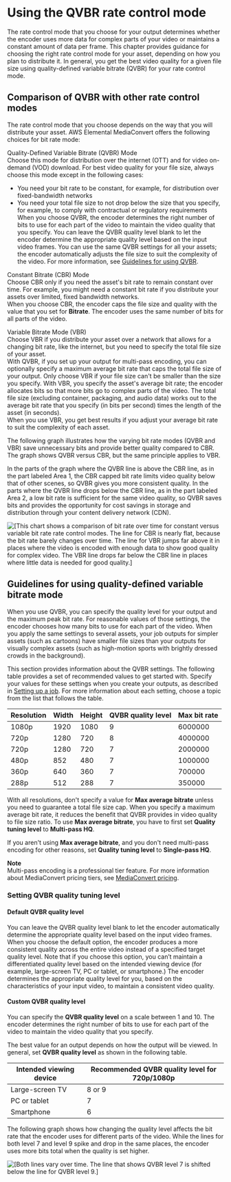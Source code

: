 # Using the QVBR rate control mode<a name="cbr-vbr-qvbr"></a>

The rate control mode that you choose for your output determines whether the encoder uses more data for complex parts of your video or maintains a constant amount of data per frame\. This chapter provides guidance for choosing the right rate control mode for your asset, depending on how you plan to distribute it\. In general, you get the best video quality for a given file size using quality\-defined variable bitrate \(QVBR\) for your rate control mode\.

## Comparison of QVBR with other rate control modes<a name="choosing-rate-control-mode"></a>

The rate control mode that you choose depends on the way that you will distribute your asset\. AWS Elemental MediaConvert offers the following choices for bit rate mode:

Quality\-Defined Variable Bitrate \(QVBR\) Mode  
Choose this mode for distribution over the internet \(OTT\) and for video on\-demand \(VOD\) download\. For best video quality for your file size, always choose this mode except in the following cases:  
+ You need your bit rate to be constant, for example, for distribution over fixed\-bandwidth networks
+ You need your total file size to not drop below the size that you specify, for example, to comply with contractual or regulatory requirements
When you choose QVBR, the encoder determines the right number of bits to use for each part of the video to maintain the video quality that you specify\. You can leave the QVBR quality level blank to let the encoder determine the appropriate quality level based on the input video frames\. You can use the same QVBR settings for all your assets; the encoder automatically adjusts the file size to suit the complexity of the video\. For more information, see [Guidelines for using QVBR](#qvbr-guidelines)\.

Constant Bitrate \(CBR\) Mode  
Choose CBR only if you need the asset's bit rate to remain constant over time\. For example, you might need a constant bit rate if you distribute your assets over limited, fixed bandwidth networks\.  
When you choose CBR, the encoder caps the file size and quality with the value that you set for **Bitrate**\. The encoder uses the same number of bits for all parts of the video\.

Variable Bitrate Mode \(VBR\)   
Choose VBR if you distribute your asset over a network that allows for a changing bit rate, like the internet, but you need to specify the total file size of your asset\.   
With QVBR, if you set up your output for multi\-pass encoding, you can optionally specify a maximum average bit rate that caps the total file size of your output\. Only choose VBR if your file size can't be smaller than the size you specify\.
With VBR, you specify the asset's average bit rate; the encoder allocates bits so that more bits go to complex parts of the video\. The total file size \(excluding container, packaging, and audio data\) works out to the average bit rate that you specify \(in bits per second\) times the length of the asset \(in seconds\)\.  
When you use VBR, you get best results if you adjust your average bit rate to suit the complexity of each asset\.

The following graph illustrates how the varying bit rate modes \(QVBR and VBR\) save unnecessary bits and provide better quality compared to CBR\. The graph shows QVBR versus CBR, but the same principle applies to VBR\.

In the parts of the graph where the QVBR line is above the CBR line, as in the part labeled Area 1, the CBR capped bit rate limits video quality below that of other scenes, so QVBR gives you more consistent quality\. In the parts where the QVBR line drops below the CBR line, as in the part labeled Area 2, a low bit rate is sufficient for the same video quality, so QVBR saves bits and provides the opportunity for cost savings in storage and distribution through your content delivery network \(CDN\)\.

![\[This chart shows a comparison of bit rate over time for constant versus variable bit rate rate control modes. The line for CBR is nearly flat, because the bit rate barely changes over time. The line for VBR jumps far above it in places where the video is encoded with enough data to show good quality for complex video. The VBR line drops far below the CBR line in places where little data is needed for good quality.\]](http://docs.aws.amazon.com/mediaconvert/latest/ug/images/RateCtlModeChart.png)

## Guidelines for using quality\-defined variable bitrate mode<a name="qvbr-guidelines"></a>

When you use QVBR, you can specify the quality level for your output and the maximum peak bit rate\. For reasonable values of those settings, the encoder chooses how many bits to use for each part of the video\. When you apply the same settings to several assets, your job outputs for simpler assets \(such as cartoons\) have smaller file sizes than your outputs for visually complex assets \(such as high\-motion sports with brightly dressed crowds in the background\)\.

This section provides information about the QVBR settings\. The following table provides a set of recommended values to get started with\. Specify your values for these settings when you create your outputs, as described in [Setting up a job](setting-up-a-job.md)\. For more information about each setting, choose a topic from the list that follows the table\.


| Resolution | Width | Height | QVBR quality level  | Max bit rate | 
| --- | --- | --- | --- | --- | 
| 1080p | 1920 | 1080 | 9 | 6000000 | 
| 720p | 1280 | 720 | 8 | 4000000 | 
| 720p | 1280 | 720 | 7 | 2000000 | 
| 480p | 852 | 480 | 7 | 1000000 | 
| 360p | 640 | 360 | 7 | 700000 | 
| 288p | 512 | 288 | 7 | 350000 | 

With all resolutions, don't specify a value for **Max average bitrate** unless you need to guarantee a total file size cap\. When you specify a maximum average bit rate, it reduces the benefit that QVBR provides in video quality to file size ratio\. To use **Max average bitrate**, you have to first set **Quality tuning level** to **Multi\-pass HQ**\. 

If you aren't using **Max average bitrate**, and you don't need multi\-pass encoding for other reasons, set **Quality tuning level** to **Single\-pass HQ**\. 

**Note**  
Multi\-pass encoding is a professional tier feature\. For more information about MediaConvert pricing tiers, see [MediaConvert pricing](https://aws.amazon.com/mediaconvert/pricing/)\.

### Setting QVBR quality tuning level<a name="qvbr-quality"></a>

#### Default QVBR quality level<a name="default-qvbr-quality-level"></a>

You can leave the QVBR quality level blank to let the encoder automatically determine the appropriate quality level based on the input video frames\. When you choose the default option, the encoder produces a more consistent quality across the entire video instead of a specified target quality level\. Note that if you choose this option, you can’t maintain a differentiated quality level based on the intended viewing device \(for example, large\-screen TV, PC or tablet, or smartphone\.\) The encoder determines the appropriate quality level for you, based on the characteristics of your input video, to maintain a consistent video quality\. 

#### Custom QVBR quality level<a name="custom-qvbr-quality-level"></a>

You can specify the **QVBR quality level** on a scale between 1 and 10\. The encoder determines the right number of bits to use for each part of the video to maintain the video quality that you specify\. 

The best value for an output depends on how the output will be viewed\. In general, set **QVBR quality level** as shown in the following table\.


| Intended viewing device | Recommended QVBR quality level for 720p/1080p | 
| --- | --- | 
| Large\-screen TV | 8 or 9 | 
| PC or tablet | 7 | 
| Smartphone | 6 | 

The following graph shows how changing the quality level affects the bit rate that the encoder uses for different parts of the video\. While the lines for both level 7 and level 9 spike and drop in the same places, the encoder uses more bits total when the quality is set higher\.

![\[Both lines vary over time. The line that shows QVBR level 7 is shifted below the line for QVBR level 9.\]](http://docs.aws.amazon.com/mediaconvert/latest/ug/images/RateCtlModeChart2.png)